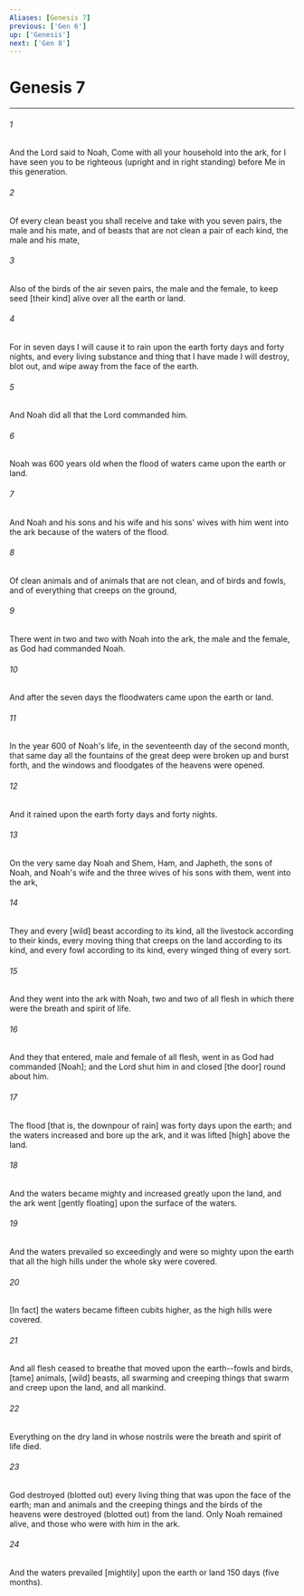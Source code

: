 ```yaml
---
Aliases: [Genesis 7]
previous: ['Gen 6']
up: ['Genesis']
next: ['Gen 8']
---
```

# Genesis 7

***

###### 1 

And the Lord said to Noah, Come with all your household into the ark, for I have seen you to be righteous (upright and in right standing) before Me in this generation. 

###### 2 

Of every clean beast you shall receive and take with you seven pairs, the male and his mate, and of beasts that are not clean a pair of each kind, the male and his mate, 

###### 3 

Also of the birds of the air seven pairs, the male and the female, to keep seed [their kind] alive over all the earth or land. 

###### 4 

For in seven days I will cause it to rain upon the earth forty days and forty nights, and every living substance and thing that I have made I will destroy, blot out, and wipe away from the face of the earth. 

###### 5 

And Noah did all that the Lord commanded him. 

###### 6 

Noah was 600 years old when the flood of waters came upon the earth or land. 

###### 7 

And Noah and his sons and his wife and his sons' wives with him went into the ark because of the waters of the flood. 

###### 8 

Of clean animals and of animals that are not clean, and of birds and fowls, and of everything that creeps on the ground, 

###### 9 

There went in two and two with Noah into the ark, the male and the female, as God had commanded Noah. 

###### 10 

And after the seven days the floodwaters came upon the earth or land. 

###### 11 

In the year 600 of Noah's life, in the seventeenth day of the second month, that same day all the fountains of the great deep were broken up and burst forth, and the windows and floodgates of the heavens were opened. 

###### 12 

And it rained upon the earth forty days and forty nights. 

###### 13 

On the very same day Noah and Shem, Ham, and Japheth, the sons of Noah, and Noah's wife and the three wives of his sons with them, went into the ark, 

###### 14 

They and every [wild] beast according to its kind, all the livestock according to their kinds, every moving thing that creeps on the land according to its kind, and every fowl according to its kind, every winged thing of every sort. 

###### 15 

And they went into the ark with Noah, two and two of all flesh in which there were the breath and spirit of life. 

###### 16 

And they that entered, male and female of all flesh, went in as God had commanded [Noah]; and the Lord shut him in and closed [the door] round about him. 

###### 17 

The flood [that is, the downpour of rain] was forty days upon the earth; and the waters increased and bore up the ark, and it was lifted [high] above the land. 

###### 18 

And the waters became mighty and increased greatly upon the land, and the ark went [gently floating] upon the surface of the waters. 

###### 19 

And the waters prevailed so exceedingly and were so mighty upon the earth that all the high hills under the whole sky were covered. 

###### 20 

[In fact] the waters became fifteen cubits higher, as the high hills were covered. 

###### 21 

And all flesh ceased to breathe that moved upon the earth--fowls and birds, [tame] animals, [wild] beasts, all swarming and creeping things that swarm and creep upon the land, and all mankind. 

###### 22 

Everything on the dry land in whose nostrils were the breath and spirit of life died. 

###### 23 

God destroyed (blotted out) every living thing that was upon the face of the earth; man and animals and the creeping things and the birds of the heavens were destroyed (blotted out) from the land. Only Noah remained alive, and those who were with him in the ark. 

###### 24 

And the waters prevailed [mightily] upon the earth or land 150 days (five months).
